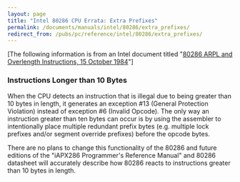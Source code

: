 ```yaml
---
layout: page
title: "Intel 80286 CPU Errata: Extra Prefixes"
permalink: /documents/manuals/intel/80286/extra_prefixes/
redirect_from: /pubs/pc/reference/intel/80286/extra_prefixes/
---
```


[The following information is from an Intel document titled "[80286 ARPL and Overlength Instructions, 15 October 1984](/documents/manuals/intel/80286/files/80286--ARPL--1984-10-15.pdf)"]

### Instructions Longer than 10 Bytes

When the CPU detects an instruction that is illegal due to being greater than 10 bytes in length, it generates an
exception #13 (General Protection Violation) instead of exception #6 (Invalid Opcode). The only way an instruction
greater than ten bytes can occur is by using the assembler to intentionally place multiple redundant prefix bytes
(e.g. multiple lock prefixes and/or segment override prefixes) before the opcode bytes.

There are no plans to change this functionality of the 80286 and future editions of the "iAPX286 Programmer's Reference
Manual" and 80286 datasheet will accurately describe how 80286 reacts to instructions greater than 10 bytes in length.
